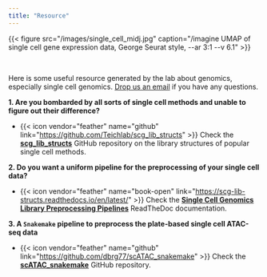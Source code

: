 ```yaml
---
title: "Resource"
---
```


{{< figure src="/images/single_cell_midj.jpg" caption="/imagine UMAP of single cell gene expression data, George Seurat style, \-\-ar 3:1 \-\-v 6.1" >}}

&nbsp;

Here is some useful resource generated by the lab about genomics, especially single cell genomics. [Drop us an email](mailto:chenx9@sustech.edu.cn) if you have any questions.

**1. Are you bombarded by all sorts of single cell methods and unable to figure out their difference?**

- {{< icon vendor="feather" name="github" link="https://github.com/Teichlab/scg_lib_structs" >}} Check the [__scg_lib_structs__](https://github.com/Teichlab/scg_lib_structs) GitHub repository on the library structures of popular single cell methods.

**2. Do you want a uniform pipeline for the preprocessing of your single cell data?**

- {{< icon vendor="feather" name="book-open" link="https://scg-lib-structs.readthedocs.io/en/latest/" >}} Check the [__Single Cell Genomics Library Preprocessing Pipelines__](https://scg-lib-structs.readthedocs.io/en/latest/) ReadTheDoc documentation.

**3. A `Snakemake` pipeline to preprocess the plate-based single cell ATAC-seq data**

- {{< icon vendor="feather" name="github" link="https://github.com/dbrg77/scATAC_snakemake" >}} Check the [__scATAC_snakemake__](https://github.com/dbrg77/scATAC_snakemake) GitHub repository.